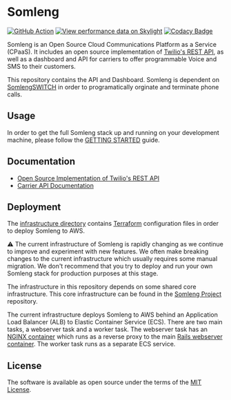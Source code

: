 # Somleng

[![GitHub Action](https://github.com/somleng/somleng/actions/workflows/build.yml/badge.svg)](https://github.com/somleng/somleng/actions)
[![View performance data on Skylight](https://badges.skylight.io/status/DvGhX1IYIjrx.svg)](https://oss.skylight.io/app/applications/DvGhX1IYIjrx)
[![Codacy Badge](https://app.codacy.com/project/badge/Coverage/e1f941eb9ba34197a87ddc5a930558bd)](https://www.codacy.com/gh/somleng/somleng/dashboard?utm_source=github.com&utm_medium=referral&utm_content=somleng/somleng&utm_campaign=Badge_Coverage)

Somleng is an Open Source Cloud Communications Platform as a Service (CPaaS). It includes an open source implementation of [Twilio's REST API](https://www.twilio.com/docs/api/rest), as well as a dashboard and API for carriers to offer programmable Voice and SMS to their customers.

This repository contains the API and Dashboard. Somleng is dependent on [SomlengSWITCH](https://github.com/somleng/somleng-switch) in order to programatically orginate and terminate phone calls.

## Usage

In order to get the full Somleng stack up and running on your development machine, please follow the [GETTING STARTED](https://github.com/somleng/somleng-project/blob/master/docs/GETTING_STARTED.md) guide.

## Documentation

* [Open Source Implementation of Twilio's REST API](https://www.somleng.org/docs/twilio_api)
* [Carrier API Documentation](https://www.somleng.org/docs/carrier_api)

## Deployment

The [infrastructure directory](https://github.com/somleng/somleng/tree/develop/infrastructure) contains [Terraform](https://www.terraform.io/) configuration files in order to deploy Somleng to AWS.

:warning: The current infrastructure of Somleng is rapidly changing as we continue to improve and experiment with new features. We often make breaking changes to the current infrastructure which usually requires some manual migration. We don't recommend that you try to deploy and run your own Somleng stack for production purposes at this stage.

The infrastructure in this repository depends on some shared core infrastructure. This core infrastructure can be found in the [Somleng Project](https://github.com/somleng/somleng-project/tree/master/infrastructure) repository.

The current infrastructure deploys Somleng to AWS behind an Application Load Balancer (ALB) to Elastic Container Service (ECS). There are two main tasks, a webserver task and a worker task. The webserver task has an [NGINX container](https://github.com/somleng/somleng/blob/develop/docker/nginx/Dockerfile) which runs as a reverse proxy to the main [Rails webserver container](https://github.com/somleng/somleng/blob/develop/Dockerfile). The worker task runs as a separate ECS service.

## License

The software is available as open source under the terms of the [MIT License](http://opensource.org/licenses/MIT).

